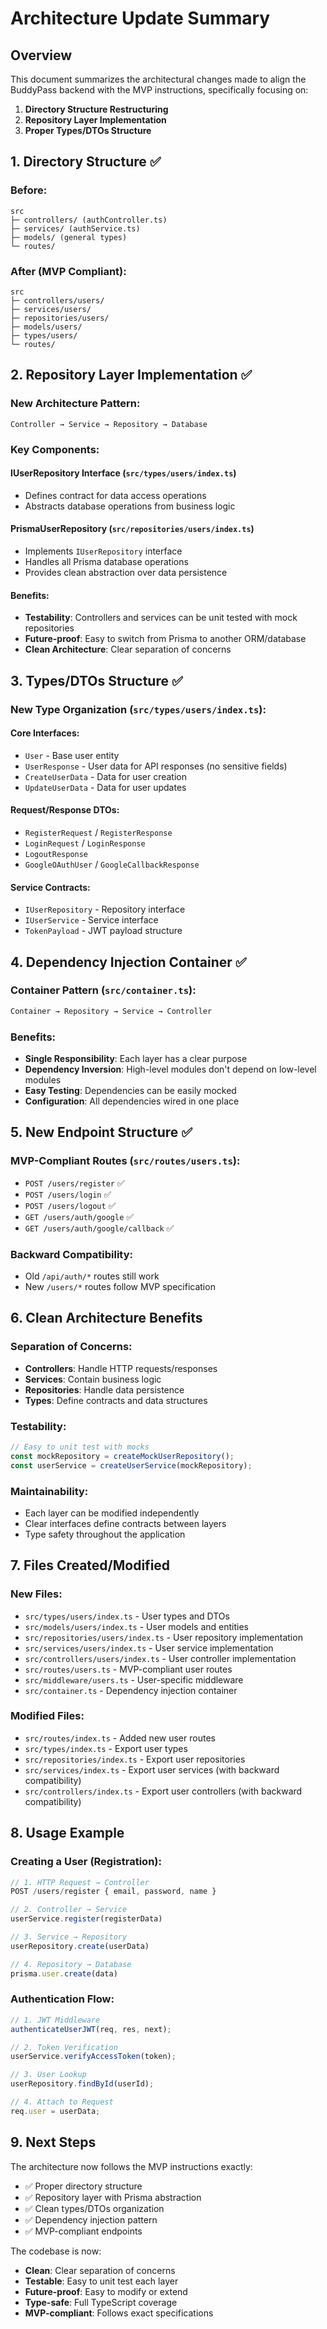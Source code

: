 # Architecture Update Summary

## Overview

This document summarizes the architectural changes made to align the BuddyPass backend with the MVP instructions, specifically focusing on:

1. **Directory Structure Restructuring**
2. **Repository Layer Implementation**
3. **Proper Types/DTOs Structure**

## 1. Directory Structure ✅

### Before:

```
src
├─ controllers/ (authController.ts)
├─ services/ (authService.ts)
├─ models/ (general types)
└─ routes/
```

### After (MVP Compliant):

```
src
├─ controllers/users/
├─ services/users/
├─ repositories/users/
├─ models/users/
├─ types/users/
└─ routes/
```

## 2. Repository Layer Implementation ✅

### New Architecture Pattern:

```
Controller → Service → Repository → Database
```

### Key Components:

#### **IUserRepository Interface** (`src/types/users/index.ts`)

- Defines contract for data access operations
- Abstracts database operations from business logic

#### **PrismaUserRepository** (`src/repositories/users/index.ts`)

- Implements `IUserRepository` interface
- Handles all Prisma database operations
- Provides clean abstraction over data persistence

#### **Benefits:**

- **Testability**: Controllers and services can be unit tested with mock repositories
- **Future-proof**: Easy to switch from Prisma to another ORM/database
- **Clean Architecture**: Clear separation of concerns

## 3. Types/DTOs Structure ✅

### New Type Organization (`src/types/users/index.ts`):

#### **Core Interfaces:**

- `User` - Base user entity
- `UserResponse` - User data for API responses (no sensitive fields)
- `CreateUserData` - Data for user creation
- `UpdateUserData` - Data for user updates

#### **Request/Response DTOs:**

- `RegisterRequest` / `RegisterResponse`
- `LoginRequest` / `LoginResponse`
- `LogoutResponse`
- `GoogleOAuthUser` / `GoogleCallbackResponse`

#### **Service Contracts:**

- `IUserRepository` - Repository interface
- `IUserService` - Service interface
- `TokenPayload` - JWT payload structure

## 4. Dependency Injection Container ✅

### Container Pattern (`src/container.ts`):

```typescript
Container → Repository → Service → Controller
```

### Benefits:

- **Single Responsibility**: Each layer has a clear purpose
- **Dependency Inversion**: High-level modules don't depend on low-level modules
- **Easy Testing**: Dependencies can be easily mocked
- **Configuration**: All dependencies wired in one place

## 5. New Endpoint Structure ✅

### MVP-Compliant Routes (`src/routes/users.ts`):

- `POST /users/register` ✅
- `POST /users/login` ✅
- `POST /users/logout` ✅
- `GET /users/auth/google` ✅
- `GET /users/auth/google/callback` ✅

### Backward Compatibility:

- Old `/api/auth/*` routes still work
- New `/users/*` routes follow MVP specification

## 6. Clean Architecture Benefits

### **Separation of Concerns:**

- **Controllers**: Handle HTTP requests/responses
- **Services**: Contain business logic
- **Repositories**: Handle data persistence
- **Types**: Define contracts and data structures

### **Testability:**

```typescript
// Easy to unit test with mocks
const mockRepository = createMockUserRepository();
const userService = createUserService(mockRepository);
```

### **Maintainability:**

- Each layer can be modified independently
- Clear interfaces define contracts between layers
- Type safety throughout the application

## 7. Files Created/Modified

### **New Files:**

- `src/types/users/index.ts` - User types and DTOs
- `src/models/users/index.ts` - User models and entities
- `src/repositories/users/index.ts` - User repository implementation
- `src/services/users/index.ts` - User service implementation
- `src/controllers/users/index.ts` - User controller implementation
- `src/routes/users.ts` - MVP-compliant user routes
- `src/middleware/users.ts` - User-specific middleware
- `src/container.ts` - Dependency injection container

### **Modified Files:**

- `src/routes/index.ts` - Added new user routes
- `src/types/index.ts` - Export user types
- `src/repositories/index.ts` - Export user repositories
- `src/services/index.ts` - Export user services (with backward compatibility)
- `src/controllers/index.ts` - Export user controllers (with backward compatibility)

## 8. Usage Example

### **Creating a User (Registration):**

```typescript
// 1. HTTP Request → Controller
POST /users/register { email, password, name }

// 2. Controller → Service
userService.register(registerData)

// 3. Service → Repository
userRepository.create(userData)

// 4. Repository → Database
prisma.user.create(data)
```

### **Authentication Flow:**

```typescript
// 1. JWT Middleware
authenticateUserJWT(req, res, next);

// 2. Token Verification
userService.verifyAccessToken(token);

// 3. User Lookup
userRepository.findById(userId);

// 4. Attach to Request
req.user = userData;
```

## 9. Next Steps

The architecture now follows the MVP instructions exactly:

- ✅ Proper directory structure
- ✅ Repository layer with Prisma abstraction
- ✅ Clean types/DTOs organization
- ✅ Dependency injection pattern
- ✅ MVP-compliant endpoints

The codebase is now:

- **Clean**: Clear separation of concerns
- **Testable**: Easy to unit test each layer
- **Future-proof**: Easy to modify or extend
- **Type-safe**: Full TypeScript coverage
- **MVP-compliant**: Follows exact specifications
